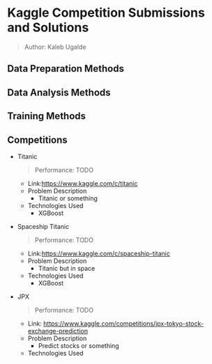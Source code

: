 # Kaggle Competition Submissions and Solutions

> Author: Kaleb Ugalde

## Data Preparation Methods

## Data Analysis Methods

## Training Methods

## Competitions

- Titanic

  > Performance: TODO

  - Link:https://www.kaggle.com/c/titanic
  - Problem Description
    - Titanic or something
  - Technologies Used
    - XGBoost

- Spaceship Titanic

  > Performance: TODO

  - Link:https://www.kaggle.com/c/spaceship-titanic
  - Problem Description
    - Titanic but in space
  - Technologies Used
    - XGBoost

- JPX

  > Performance: TODO

  - Link: https://www.kaggle.com/competitions/jpx-tokyo-stock-exchange-prediction
  - Problem Description
    - Predict stocks or something
  - Technologies Used
